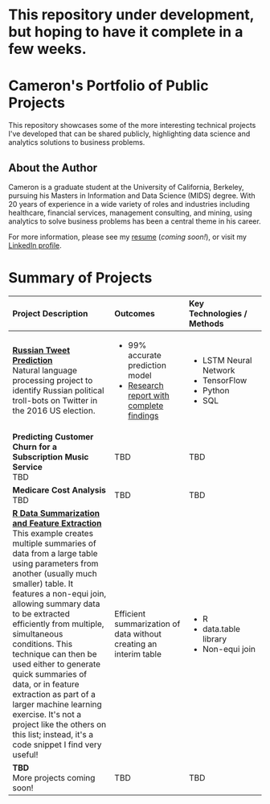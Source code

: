 # This repository under development, but hoping to have it complete in a few weeks.

# Cameron's Portfolio of Public Projects
This repository showcases some of the more interesting technical projects I've developed that can be shared publicly, highlighting data science and analytics solutions to business problems.

## About the Author
Cameron is a graduate student at the University of California, Berkeley, pursuing his Masters in Information and Data Science (MIDS) degree. With 20 years of experience in a wide variety of roles and industries including healthcare, financial services, management consulting, and mining, using analytics to solve business problems has been a central theme in his career.

For more information, please see my [resume](https://github.com/camkennedy/Portfolio/blob/master/Resume_Coming_Soon.txt) (*coming soon!*), or visit my [LinkedIn profile](https://www.linkedin.com/in/cameron-kennedy-a936283/).

# Summary of Projects

| Project Description | Outcomes | Key Technologies / Methods |
|:-|:-|:-|
|[**Russian Tweet Prediction**](https://github.com/camkennedy/Portfolio/tree/master/RussianTweetPrediction)<br>Natural language processing project to identify Russian political troll-bots on Twitter in the 2016 US election.</br><img width=100/>|<ul><li>99% accurate prediction model</li><li>[Research report with complete findings](https://github.com/camkennedy/Portfolio/blob/master/RussianTweetPrediction/Project%20Final%20Paper.pdf)</li></ul><img width=1200/>|<ul><li>LSTM Neural Network</li><li>TensorFlow</li><li>Python</li><li>SQL</li></ul><img width=1200/>|
|**Predicting Customer Churn for a Subscription Music Service**<br>TBD|TBD|TBD|
|**Medicare Cost Analysis**<br>TBD|TBD|TBD|
|[**R Data Summarization and Feature Extraction**](https://github.com/camkennedy/Portfolio/tree/master/R_FeatureExtraction)<br>This example creates multiple summaries of data from a large table using parameters from another (usually much smaller) table. It features a non-equi join, allowing summary data to be extracted efficiently from multiple, simultaneous conditions. This technique can then be used either to generate quick summaries of data, or in feature extraction as part of a larger machine learning exercise. It's not a project like the others on this list; instead, it's a code snippet I find very useful!|Efficient summarization of data without creating an interim table|<ul><li>R</li><li>data.table library</li><li>Non-equi join</li></ul>|
|**TBD**<br>More projects coming soon!|TBD|TBD|
